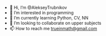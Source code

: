 - 👋 Hi, I’m @AlekseyTrubnikov
- 👀 I’m interested in programming
- 🌱 I’m currently learning Python, CV, NN
- 💞️ I’m looking to collaborate on upper subjects
- 📫 How to reach me trueinmath@gmail.com

<!---
AlekseyTrubnikov/AlekseyTrubnikov is a ✨ special ✨ repository because its `README.md` (this file) appears on your GitHub profile.
You can click the Preview link to take a look at your changes.
--->
